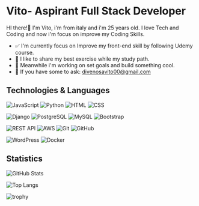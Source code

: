 # Vito- Aspirant Full Stack Developer
HI there!👋 I'm Vito, i'm from italy and i'm 25 years old.
I love Tech and Coding and now i'm focus on improve my Coding Skills.

- ✅ I'm currently focus on Improve my front-end skill by following Udemy course.
- 🚀 I like to share my best exercise while my study path.
- 🌱 Meanwhile i'm working on set goals and build something cool.
- 💬 If you have some to ask: divenosavito00@gmail.com

## Technologies & Languages

![JavaScript](https://img.shields.io/badge/JavaScript-F7DF1E?logo=javascript&logoColor=black)
![Python](https://img.shields.io/badge/Python-3776AB?logo=python&logoColor=white)
![HTML](https://img.shields.io/badge/HTML5-E34F26?logo=html5&logoColor=white)
![CSS](https://img.shields.io/badge/CSS3-1572B6?logo=css3&logoColor=white)

![Django](https://img.shields.io/badge/Django-092E20?logo=django&logoColor=white)
![PostgreSQL](https://img.shields.io/badge/PostgreSQL-4169E1?logo=postgresql&logoColor=white)
![MySQL](https://img.shields.io/badge/MySQL-4479A1?logo=mysql&logoColor=white)
![Bootstrap](https://img.shields.io/badge/Bootstrap-563D7C?logo=bootstrap&logoColor=white)

![REST API](https://img.shields.io/badge/REST_API-JSON-008000?logo=apiary&logoColor=white)
![AWS](https://img.shields.io/badge/AWS-232F3E?logo=amazon-aws&logoColor=white)
![Git](https://img.shields.io/badge/Git-F05032?logo=git&logoColor=white)
![GitHub](https://img.shields.io/badge/GitHub-181717?logo=github&logoColor=white)

![WordPress](https://img.shields.io/badge/WordPress-21759B?logo=wordpress&logoColor=white)
![Docker](https://img.shields.io/badge/Docker-2496ED?logo=docker&logoColor=white)


## Statistics

![GitHub Stats](https://github-readme-stats.vercel.app/api?username=Vito290500&show_icons=true&theme=radical)

![Top Langs](https://github-readme-stats.vercel.app/api/top-langs/?username=Vito290500&layout=compact&theme=radical)

![trophy](https://github-profile-trophy.vercel.app/?username=Vito290500&theme=radical)

